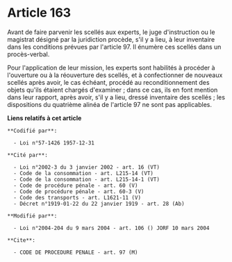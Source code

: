 # Article 163

Avant de faire parvenir les scellés aux experts, le juge d'instruction ou le magistrat désigné par la juridiction procède,
s'il y a lieu, à leur inventaire dans les conditions prévues par l'article 97. Il énumère ces scellés dans un procès-verbal.

Pour l'application de leur mission, les experts sont habilités à procéder à l'ouverture ou à la réouverture des scellés, et à
confectionner de nouveaux scellés après avoir, le cas échéant, procédé au reconditionnement des objets qu'ils étaient chargés
d'examiner ; dans ce cas, ils en font mention dans leur rapport, après avoir, s'il y a lieu, dressé inventaire des scellés ;
les dispositions du quatrième alinéa de l'article 97 ne sont pas applicables.

**Liens relatifs à cet article**

	**Codifié par**:

	  - Loi n°57-1426 1957-12-31

	**Cité par**:

	  - Loi n°2002-3 du 3 janvier 2002 - art. 16 (VT)
	  - Code de la consommation - art. L215-14 (VT)
	  - Code de la consommation - art. L215-14-1 (VT)
	  - Code de procédure pénale - art. 60 (V)
	  - Code de procédure pénale - art. 60-3 (V)
	  - Code des transports - art. L1621-11 (V)
	  - Décret n°1919-01-22 du 22 janvier 1919 - art. 28 (Ab)

	**Modifié par**:

	  - Loi n°2004-204 du 9 mars 2004 - art. 106 () JORF 10 mars 2004

	**Cite**:

	  - CODE DE PROCEDURE PENALE - art. 97 (M)
